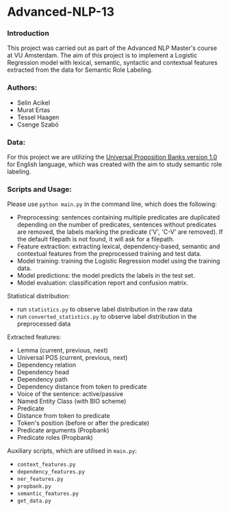 # Advanced-NLP-13

### Introduction
This project was carried out as part of the Advanced NLP Master's course at VU Amsterdam. The aim of this project is to implement a Logistic Regression model with lexical, semantic, syntactic and contextual features extracted from the data for Semantic Role Labeling.

### Authors: 
- Selin Acikel
- Murat Ertas
- Tessel Haagen
- Csenge Szabó

### Data: 
For this project we are utilizing the [Universal Proposition Banks version 1.0](https://universalpropositions.github.io) for English language, which was created with the aim to study semantic role labeling.

### Scripts and Usage:
Please use `python main.py` in the command line, which does the following:
- Preprocessing: sentences containing multiple predicates are duplicated depending on the number of predicates, sentences without predicates are removed, the labels marking the predicate ('V', 'C-V' are removed). If the default filepath is not found, it will ask for a filepath.
- Feature extraction: extracting lexical, dependency-based, semantic and contextual features from the preprocessed training and test data.
- Model training: training the Logistic Regression model using the training data.
- Model predictions: the model predicts the labels in the test set.
- Model evaluation: classification report and confusion matrix.

Statistical distribution: 
- run `statistics.py` to observe label distribution in the raw data
- run `converted_statistics.py` to observe label distribution in the preprocessed data

Extracted features:
- Lemma (current, previous, next)
- Universal POS (current, previous, next)
- Dependency relation
- Dependency head
- Dependency path
- Dependency distance from token to predicate
- Voice of the sentence: active/passive
- Named Entity Class (with BIO scheme)
- Predicate
- Distance from token to predicate
- Token's position (before or after the predicate)
- Predicate arguments (Propbank)
- Predicate roles (Propbank)

Auxiliary scripts, which are utilised in `main.py`:
- `context_features.py`
- `dependency_features.py`
- `ner_features.py`
- `propbank.py`
- `semantic_features.py`
- `get_data.py`









